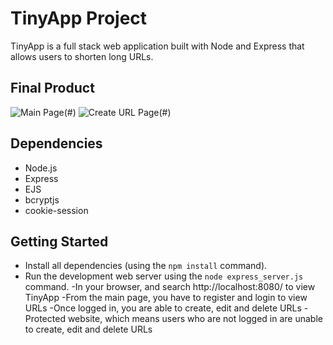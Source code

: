 # TinyApp Project

TinyApp is a full stack web application built with Node and Express that allows users to shorten long URLs.

## Final Product

![Main Page](<img width="969" alt="Screen Shot 2023-01-26 at 7 33 46 PM" src="https://user-images.githubusercontent.com/114878267/215004296-a76d31d1-9743-46ff-b02d-c19b4535b501.png">)(#)
![Create URL Page](<img width="983" alt="createtinyurl" src="https://user-images.githubusercontent.com/114878267/215004146-9582f1d3-bd4a-433a-95f0-acf756d0ad79.png">)(#)

## Dependencies

- Node.js
- Express
- EJS
- bcryptjs
- cookie-session

## Getting Started

- Install all dependencies (using the `npm install` command).
- Run the development web server using the `node express_server.js` command.
-In your browser, and search http://localhost:8080/ to view TinyApp
-From the main page, you have to register and login to view URLs
-Once logged in, you are able to create, edit and delete URLs
-Protected website, which means users who are not logged in are unable to create, edit and delete URLs